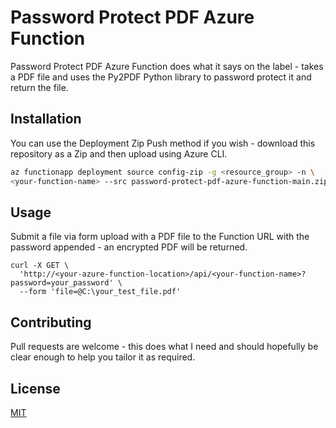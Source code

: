 # Password Protect PDF Azure Function

Password Protect PDF Azure Function does what it says on the label - takes a PDF file and uses the Py2PDF Python library to password protect it and return the file.

## Installation

You can use the Deployment Zip Push method if you wish - download this repository as a Zip and then upload using Azure CLI.

```bash
az functionapp deployment source config-zip -g <resource_group> -n \
<your-function-name> --src password-protect-pdf-azure-function-main.zip
```

## Usage

Submit a file via form upload with a PDF file to the Function URL with the password appended - an encrypted PDF will be returned.

```
curl -X GET \
  'http://<your-azure-function-location>/api/<your-function-name>?password=your_password' \
  --form 'file=@C:\your_test_file.pdf'
```


## Contributing
Pull requests are welcome - this does what I need and should hopefully be clear enough to help you tailor it as required.

## License
[MIT](https://choosealicense.com/licenses/mit/)
